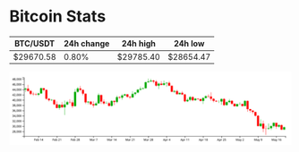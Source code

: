 # Bitcoin Stats

BTC/USDT|24h change|24h high|24h low|
|---|---|---|---|
|$29670.58|0.80%|$29785.40|$28654.47|

<img src="./chart.svg">

